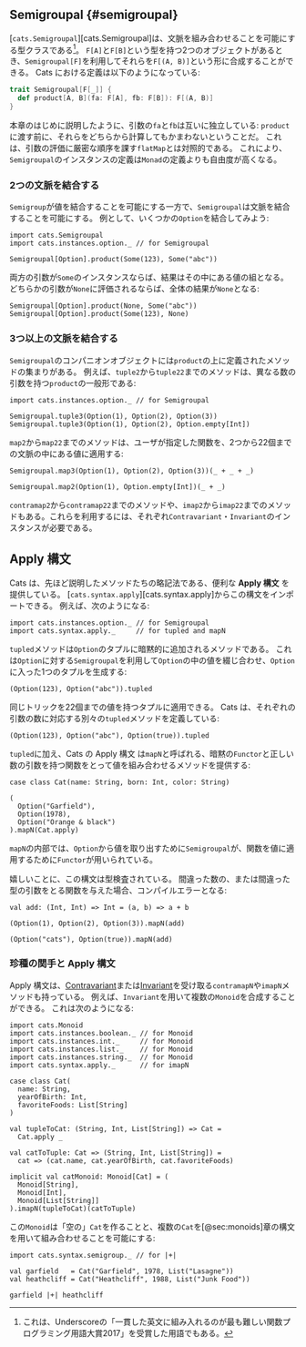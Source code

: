 ## Semigroupal {#semigroupal}

[`cats.Semigroupal`][cats.Semigroupal]は、文脈を組み合わせることを可能にする型クラスである[^semigroupal-name]。
`F[A]`と`F[B]`という型を持つ2つのオブジェクトがあるとき、`Semigroupal[F]`を利用してそれらを`F[(A, B)]`という形に合成することができる。
Cats における定義は以下のようになっている:

```scala
trait Semigroupal[F[_]] {
  def product[A, B](fa: F[A], fb: F[B]): F[(A, B)]
}
```

本章のはじめに説明したように、引数の`fa`と`fb`は互いに独立している:
`product`に渡す前に、それらをどちらから計算してもかまわないということだ。
これは、引数の評価に厳密な順序を課す`flatMap`とは対照的である。
これにより、`Semigroupal`のインスタンスの定義は`Monad`の定義よりも自由度が高くなる。

[^semigroupal-name]: これは、Underscoreの「一貫した英文に組み入れるのが最も難しい関数プログラミング用語大賞2017」を受賞した用語でもある。

### 2つの文脈を結合する

`Semigroup`が値を結合することを可能にする一方で、`Semigroupal`は文脈を結合することを可能にする。
例として、いくつかの`Option`を結合してみよう:

```tut:book:silent
import cats.Semigroupal
import cats.instances.option._ // for Semigroupal
```

```tut:book
Semigroupal[Option].product(Some(123), Some("abc"))
```

両方の引数が`Some`のインスタンスならば、結果はその中にある値の組となる。
どちらかの引数が`None`に評価されるならば、全体の結果が`None`となる:

```tut:book
Semigroupal[Option].product(None, Some("abc"))
Semigroupal[Option].product(Some(123), None)
```

### 3つ以上の文脈を結合する

`Semigroupal`のコンパニオンオブジェクトには`product`の上に定義されたメソッドの集まりがある。
例えば、`tuple2`から`tuple22`までのメソッドは、異なる数の引数を持つ`product`の一般形である:

```tut:book:silent
import cats.instances.option._ // for Semigroupal
```

```tut:book
Semigroupal.tuple3(Option(1), Option(2), Option(3))
Semigroupal.tuple3(Option(1), Option(2), Option.empty[Int])
```

`map2`から`map22`までのメソッドは、ユーザが指定した関数を、2つから22個までの文脈の中にある値に適用する:

```tut:book
Semigroupal.map3(Option(1), Option(2), Option(3))(_ + _ + _)

Semigroupal.map2(Option(1), Option.empty[Int])(_ + _)
```

`contramap2`から`contramap22`までのメソッドや、`imap2`から`imap22`までのメソッドもある。これらを利用するには、それぞれ`Contravariant`・`Invariant`のインスタンスが必要である。

## Apply 構文

Cats は、先ほど説明したメソッドたちの略記法である、便利な **Apply 構文** を提供している。
[`cats.syntax.apply`][cats.syntax.apply]からこの構文をインポートできる。
例えば、次のようになる:

```tut:book:silent
import cats.instances.option._ // for Semigroupal
import cats.syntax.apply._     // for tupled and mapN
```

`tupled`メソッドは`Option`のタプルに暗黙的に追加されるメソッドである。
これは`Option`に対する`Semigroupal`を利用して`Option`の中の値を綴じ合わせ、`Option`に入った1つのタプルを生成する:

```tut:book
(Option(123), Option("abc")).tupled
```

同じトリックを22個までの値を持つタプルに適用できる。
Cats は、それぞれの引数の数に対応する別々の`tupled`メソッドを定義している:

```tut:book
(Option(123), Option("abc"), Option(true)).tupled
```

`tupled`に加え、Cats の Apply 構文 は`mapN`と呼ばれる、暗黙の`Functor`と正しい数の引数を持つ関数をとって値を組み合わせるメソッドを提供する:

```tut:book:silent
case class Cat(name: String, born: Int, color: String)
```

```tut:book
(
  Option("Garfield"),
  Option(1978),
  Option("Orange & black")
).mapN(Cat.apply)
```

`mapN`の内部では、`Option`から値を取り出すために`Semigroupal`が、関数を値に適用するために`Functor`が用いられている。

嬉しいことに、この構文は型検査されている。
間違った数の、または間違った型の引数をとる関数を与えた場合、コンパイルエラーとなる:

```tut:book
val add: (Int, Int) => Int = (a, b) => a + b
```

```tut:book:fail
(Option(1), Option(2), Option(3)).mapN(add)
```

```tut:book:fail
(Option("cats"), Option(true)).mapN(add)
```

### 珍種の関手と Apply 構文

Apply 構文は、[Contravariant](#contravariant)または[Invariant](#invariant)を受け取る`contramapN`や`imapN`メソッドも持っている。
例えば、`Invariant`を用いて複数の`Monoid`を合成することができる。
これは次のようになる:

```tut:book:silent
import cats.Monoid
import cats.instances.boolean._ // for Monoid
import cats.instances.int._     // for Monoid
import cats.instances.list._    // for Monoid
import cats.instances.string._  // for Monoid
import cats.syntax.apply._      // for imapN

case class Cat(
  name: String,
  yearOfBirth: Int,
  favoriteFoods: List[String]
)

val tupleToCat: (String, Int, List[String]) => Cat =
  Cat.apply _

val catToTuple: Cat => (String, Int, List[String]) =
  cat => (cat.name, cat.yearOfBirth, cat.favoriteFoods)

implicit val catMonoid: Monoid[Cat] = (
  Monoid[String],
  Monoid[Int],
  Monoid[List[String]]
).imapN(tupleToCat)(catToTuple)
```

この`Monoid`は「空の」`Cat`を作ることと、複数の`Cat`を[@sec:monoids]章の構文を用いて組み合わせることを可能にする:

```tut:book:silent
import cats.syntax.semigroup._ // for |+|

val garfield   = Cat("Garfield", 1978, List("Lasagne"))
val heathcliff = Cat("Heathcliff", 1988, List("Junk Food"))
```

```tut:book
garfield |+| heathcliff
```

